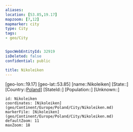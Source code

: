 ```yaml
---
aliases: 
location: [53.85,19.17]
mapzoom: [7,12] 
mapmarker: city 
type: City
tags:
- geo/City


SpocWebEntityId: 32919
isDeleted: false
confidential: public

title: Nikoleiken
---
```

[geo-lon::19.17]
[geo-lat::53.85]
[name::Nikoleiken]
[State::]
[Country::[Poland](geo/Continent/Europe/Poland.md)]
[StateId::]
[Population::]
[Unknown::]


```leaflet
id: Nikoleiken
coordinates: [Nikoleiken](geo/Continent/Europe/Poland/City/Nikoleiken.md)
markerFile: [Nikoleiken](geo/Continent/Europe/Poland/City/Nikoleiken.md)
defaultZoom: 11 
maxZoom: 18
```


